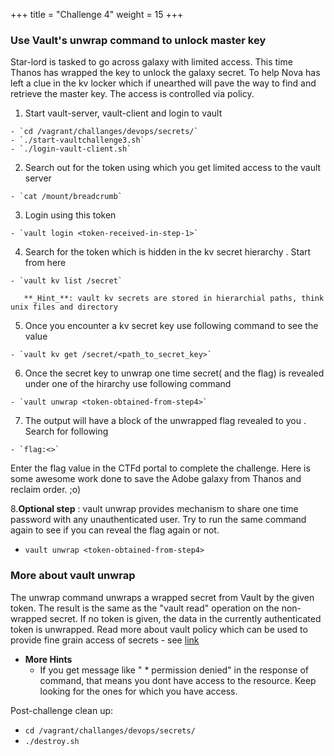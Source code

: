 +++
title = "Challenge 4"
weight = 15
+++

### Use Vault's unwrap command to unlock master key

Star-lord is tasked to go across galaxy with limited access. This time Thanos has wrapped the key to unlock the galaxy secret. To help Nova has left a clue in the kv locker which if unearthed will pave the way to find and retrieve the master key.
The access is controlled via policy. 

  1. Start vault-server, vault-client and login to vault

    - `cd /vagrant/challanges/devops/secrets/`
    - `./start-vaultchallenge3.sh`
    - `./login-vault-client.sh`

  2. Search out for the token using which you get limited access to the vault server 

    - `cat /mount/breadcrumb`

  3. Login using this token

    - `vault login <token-received-in-step-1>`

  4. Search for the token which is hidden in the kv secret hierarchy . Start from here 

    - `vault kv list /secret`

       **_Hint_**: vault kv secrets are stored in hierarchial paths, think unix files and directory  

  5. Once you encounter a kv secret key use following command to see the value 

    - `vault kv get /secret/<path_to_secret_key>`

  6. Once the  secret key to unwrap one time secret( and the flag) is revealed under one of the hirarchy use following command 

    - `vault unwrap <token-obtained-from-step4>`  

  7. The output will have a block of the unwrapped flag revealed to you  . Search for following

    - `flag:<>`

  Enter the flag value in the CTFd portal to complete the challenge. Here is some awesome work done to save the Adobe galaxy from Thanos and reclaim order. ;o) 

  8.__Optional step__ : vault unwrap provides mechanism to share one time password with any unauthenticated user. Try to run the same command again to see if you can reveal the flag again or not. 

 - `vault unwrap <token-obtained-from-step4>`

### More about vault unwrap 
The unwrap command unwraps a wrapped secret from Vault by the given token. The result is the same as the "vault read" operation on the non-wrapped secret. If no token is given, the data in the currently authenticated token is unwrapped.
Read more about vault policy which can be used to provide fine grain access of secrets - see [link](https://www.vaultproject.io/docs/concepts/policies.html)

- __More Hints__
  - If you get message like "	* permission denied" in the response of command, that means you dont have access to the resource. Keep looking for the ones for which you have access. 

Post-challenge clean up:

- `cd /vagrant/challanges/devops/secrets/`
- `./destroy.sh`
